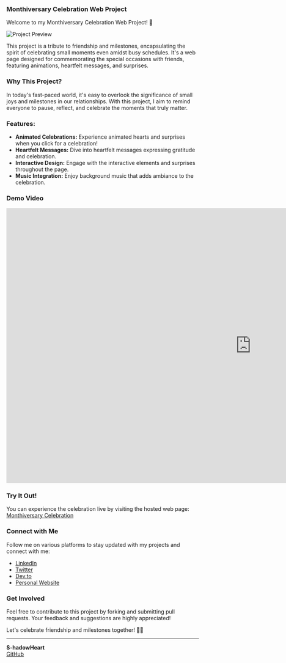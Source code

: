 ### Monthiversary Celebration Web Project

Welcome to my Monthiversary Celebration Web Project! 🎉

![Project Preview](https://media1.tenor.com/images/82b39c323ca376e9bb5844a54973fc42/tenor.gif?itemid=16596386)

This project is a tribute to friendship and milestones, encapsulating the spirit of celebrating small moments even amidst busy schedules. It's a web page designed for commemorating the special occasions with friends, featuring animations, heartfelt messages, and surprises.

### Why This Project?

In today's fast-paced world, it's easy to overlook the significance of small joys and milestones in our relationships. With this project, I aim to remind everyone to pause, reflect, and celebrate the moments that truly matter.

### Features:

- **Animated Celebrations:** Experience animated hearts and surprises when you click for a celebration!
- **Heartfelt Messages:** Dive into heartfelt messages expressing gratitude and celebration.
- **Interactive Design:** Engage with the interactive elements and surprises throughout the page.
- **Music Integration:** Enjoy background music that adds ambiance to the celebration.

### Demo Video
<iframe width="1280" height="720" src="https://www.youtube.com/embed/ywaIrkh0gfc" title="Monthiversary Celebration Web Project Demo" frameborder="0" allow="accelerometer; autoplay; clipboard-write; encrypted-media; gyroscope; picture-in-picture; web-share" allowfullscreen></iframe>

### Try It Out!

You can experience the celebration live by visiting the hosted web page: [Monthiversary Celebration](https://bakage.rf.gd/?i=1)

### Connect with Me

Follow me on various platforms to stay updated with my projects and connect with me:

- [LinkedIn](https://lnkd.in/d5dA7dEn)
- [Twitter](https://twitter.com/S_hadowHeart)
- [Dev.to](https://dev.to/s_hadowheart)
- [Personal Website](https://s-hadowheart.carrd.co/)

### Get Involved

Feel free to contribute to this project by forking and submitting pull requests. Your feedback and suggestions are highly appreciated!

Let's celebrate friendship and milestones together! 🥳✨

---

**S-hadowHeart**  
[GitHub](https://github.com/S-hadowHeart)
